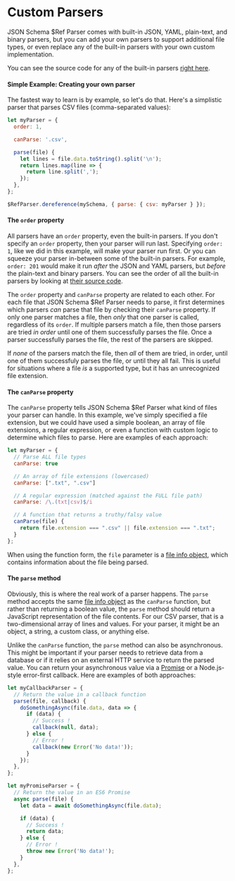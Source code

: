 # Custom Parsers

JSON Schema $Ref Parser comes with built-in JSON, YAML, plain-text, and binary parsers, but you can add your own parsers to support additional file types, or even replace any of the built-in parsers with your own custom implementation.

You can see the source code for any of the built-in parsers [right here](../../lib/parsers).

#### Simple Example: Creating your own parser

The fastest way to learn is by example, so let's do that. Here's a simplistic parser that parses CSV files (comma-separated values):

```javascript
let myParser = {
  order: 1,

  canParse: '.csv',

  parse(file) {
    let lines = file.data.toString().split('\n');
    return lines.map(line => {
      return line.split(',');
    });
  },
};

$RefParser.dereference(mySchema, { parse: { csv: myParser } });
```

#### The `order` property

All parsers have an `order` property, even the built-in parsers. If you don't specify an `order` property, then your parser will run last. Specifying `order: 1`, like we did in this example, will make your parser run first. Or you can squeeze your parser in-between some of the built-in parsers. For example, `order: 201` would make it run _after_ the JSON and YAML parsers, but _before_ the plain-text and binary parsers. You can see the order of all the built-in parsers by looking at [their source code](../../lib/parsers).

The `order` property and `canParse` property are related to each other. For each file that JSON Schema $Ref Parser needs to parse, it first determines which parsers _can_ parse that file by checking their `canParse` property. If only one parser matches a file, then _only_ that one parser is called, regardless of its `order`. If multiple parsers match a file, then those parsers are tried _in order_ until one of them successfully parses the file. Once a parser successfully parses the file, the rest of the parsers are skipped.

If _none_ of the parsers match the file, then _all_ of them are tried, in order, until one of them successfuly parses the file, or until they all fail. This is useful for situations where a file _is_ a supported type, but it has an unrecognized file extension.

#### The `canParse` property

The `canParse` property tells JSON Schema $Ref Parser what kind of files your parser can handle. In this example, we've simply specified a file extension, but we could have used a simple boolean, an array of file extensions, a regular expression, or even a function with custom logic to determine which files to parse. Here are examples of each approach:

```javascript
let myParser = {
  // Parse ALL file types
  canParse: true

  // An array of file extensions (lowercased)
  canParse: [".txt", ".csv"]

  // A regular expression (matched against the FULL file path)
  canParse: /\.(txt|csv)$/i

  // A function that returns a truthy/falsy value
  canParse(file) {
    return file.extension === ".csv" || file.extension === ".txt";
  }
};
```

When using the function form, the `file` parameter is a [file info object](file-info-object.md), which contains information about the file being parsed.

#### The `parse` method

Obviously, this is where the real work of a parser happens. The `parse` method accepts the same [file info object](file-info-object.md) as the `canParse` function, but rather than returning a boolean value, the `parse` method should return a JavaScript representation of the file contents. For our CSV parser, that is a two-dimensional array of lines and values. For your parser, it might be an object, a string, a custom class, or anything else.

Unlike the `canParse` function, the `parse` method can also be asynchronous. This might be important if your parser needs to retrieve data from a database or if it relies on an external HTTP service to return the parsed value. You can return your asynchronous value via a [Promise](https://developer.mozilla.org/en-US/docs/Web/JavaScript/Reference/Global_Objects/Promise) or a Node.js-style error-first callback. Here are examples of both approaches:

```javascript
let myCallbackParser = {
  // Return the value in a callback function
  parse(file, callback) {
    doSomethingAsync(file.data, data => {
      if (data) {
        // Success !
        callback(null, data);
      } else {
        // Error !
        callback(new Error('No data!'));
      }
    });
  },
};

let myPromiseParser = {
  // Return the value in an ES6 Promise
  async parse(file) {
    let data = await doSomethingAsync(file.data);

    if (data) {
      // Success !
      return data;
    } else {
      // Error !
      throw new Error('No data!');
    }
  },
};
```
